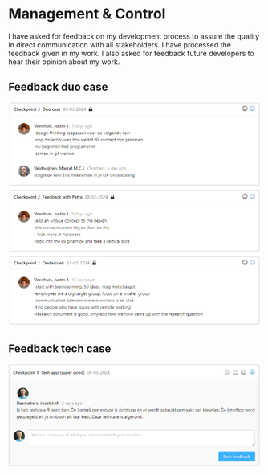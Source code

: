 # Management & Control

I have asked for feedback on my development process to assure the quality in direct communication with all stakeholders. I have processed the feedback given in my work. I also asked for feedback future developers to hear their opinion about my work.

## Feedback duo case

![Feedback](../Images/feedback_duo.png)

## Feedback tech case

![Feedback](../Images/feedback_tech.png)

